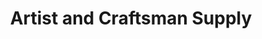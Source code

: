 ---
title: "Artist and Craftsman Supply"
url: /baltimore/artist-and-craftsman-supply/
shop: craft
---